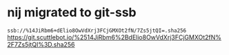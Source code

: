 # nij migrated to git-ssb

`ssb://%14JiRbm6+dElio8OwVdXrj3FCjGMXOt2fN/7Zs5jtQI=.sha256`
https://git.scuttlebot.io/%2514JiRbm6%2BdElio8OwVdXrj3FCjGMXOt2fN%2F7Zs5jtQI%3D.sha256
